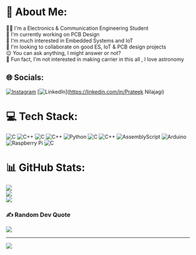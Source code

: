 # 💫 About Me:
🧑‍🎓 I'm a Electronics & Communication Engineering Student<br>🌱 I'm currently working on PCB Design<br>🛜 I'm much interested in Embedded Systems and IoT<br>🤝 I'm looking to collaborate on good ES, IoT & PCB design projects<br>😌 You can ask anything, I might answer or not?<br>🌠 Fun fact, I'm not interested in making carrier in this all , I love astronomy 


## 🌐 Socials:
[![Instagram](https://img.shields.io/badge/Instagram-%23E4405F.svg?logo=Instagram&logoColor=white)](https://instagram.com/____prateek____________) [![LinkedIn](https://img.shields.io/badge/LinkedIn-%230077B5.svg?logo=linkedin&logoColor=white)](https://linkedin.com/in/Prateek Nilajagi) 

# 💻 Tech Stack:
![C](https://img.shields.io/badge/c-%2300599C.svg?style=for-the-badge&logo=c&logoColor=white) ![C++](https://img.shields.io/badge/c++-%2300599C.svg?style=for-the-badge&logo=c%2B%2B&logoColor=white) ![C](https://img.shields.io/badge/c-%2300599C.svg?style=for-the-badge&logo=c&logoColor=white) ![C++](https://img.shields.io/badge/c++-%2300599C.svg?style=for-the-badge&logo=c%2B%2B&logoColor=white) ![Python](https://img.shields.io/badge/python-3670A0?style=for-the-badge&logo=python&logoColor=ffdd54) ![C](https://img.shields.io/badge/c-%2300599C.svg?style=for-the-badge&logo=c&logoColor=white) ![C++](https://img.shields.io/badge/c++-%2300599C.svg?style=for-the-badge&logo=c%2B%2B&logoColor=white) ![AssemblyScript](https://img.shields.io/badge/assembly%20script-%23000000.svg?style=for-the-badge&logo=assemblyscript&logoColor=white) ![Arduino](https://img.shields.io/badge/-Arduino-00979D?style=for-the-badge&logo=Arduino&logoColor=white) ![Raspberry Pi](https://img.shields.io/badge/-RaspberryPi-C51A4A?style=for-the-badge&logo=Raspberry-Pi) ![C](https://img.shields.io/badge/c-%2300599C.svg?style=for-the-badge&logo=c&logoColor=white)
# 📊 GitHub Stats:
![](https://github-readme-stats.vercel.app/api?username=Prateek236&theme=dark&hide_border=false&include_all_commits=true&count_private=true)<br/>
![](https://github-readme-streak-stats.herokuapp.com/?user=Prateek236&theme=dark&hide_border=false)<br/>
![](https://github-readme-stats.vercel.app/api/top-langs/?username=Prateek236&theme=dark&hide_border=false&include_all_commits=true&count_private=true&layout=compact)

### ✍️ Random Dev Quote
![](https://quotes-github-readme.vercel.app/api?type=horizontal&theme=radical)

---
[![](https://visitcount.itsvg.in/api?id=Prateek236&icon=0&color=0)](https://visitcount.itsvg.in)

<!-- Proudly created with GPRM ( https://gprm.itsvg.in ) -->
